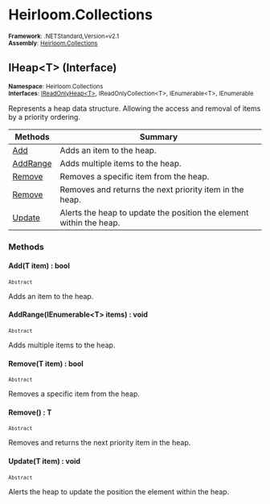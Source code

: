 # Heirloom.Collections

<small>**Framework**: .NETStandard,Version=v2.1</small>  
<small>**Assembly**: [Heirloom.Collections](../Heirloom.Collections/Heirloom.Collections.md)</small>  

## IHeap\<T> (Interface)
<small>**Namespace**: Heirloom.Collections</small>  
<small>**Interfaces**: [IReadOnlyHeap\<T>](Heirloom.Collections.IReadOnlyHeap[T].md), IReadOnlyCollection\<T>, IEnumerable\<T>, IEnumerable</small>  

Represents a heap data structure. Allowing the access and removal of items by a priority ordering.

| Methods                  | Summary                                                             |
|--------------------------|---------------------------------------------------------------------|
| [Add](#ADD9453EEA5)      | Adds an item to the heap.                                           |
| [AddRange](#ADD964BA200) | Adds multiple items to the heap.                                    |
| [Remove](#REM291D149A)   | Removes a specific item from the heap.                              |
| [Remove](#REMF63FEEE5)   | Removes and returns the next priority item in the heap.             |
| [Update](#UPD9BB09A13)   | Alerts the heap to update the position the element within the heap. |

### Methods

#### <a name="ADD9453EEA5"></a>Add(T item) : bool
<small>`Abstract`</small>

Adds an item to the heap.


#### <a name="ADD964BA200"></a>AddRange(IEnumerable\<T> items) : void
<small>`Abstract`</small>

Adds multiple items to the heap.


#### <a name="REM291D149A"></a>Remove(T item) : bool
<small>`Abstract`</small>

Removes a specific item from the heap.


#### <a name="REMF63FEEE5"></a>Remove() : T
<small>`Abstract`</small>

Removes and returns the next priority item in the heap.

#### <a name="UPD9BB09A13"></a>Update(T item) : void
<small>`Abstract`</small>

Alerts the heap to update the position the element within the heap.


